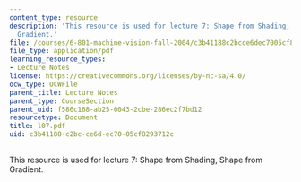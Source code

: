 ```yaml
---
content_type: resource
description: 'This resource is used for lecture 7: Shape from Shading, Shape from
  Gradient.'
file: /courses/6-801-machine-vision-fall-2004/c3b41188c2bcce6dec7005cf8293712c_l07.pdf
file_type: application/pdf
learning_resource_types:
- Lecture Notes
license: https://creativecommons.org/licenses/by-nc-sa/4.0/
ocw_type: OCWFile
parent_title: Lecture Notes
parent_type: CourseSection
parent_uid: f586c168-ab25-0043-2cbe-286ec2f7bd12
resourcetype: Document
title: l07.pdf
uid: c3b41188-c2bc-ce6d-ec70-05cf8293712c
---
```

This resource is used for lecture 7: Shape from Shading, Shape from Gradient.
